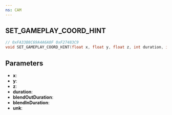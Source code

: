 ```yaml
---
ns: CAM
---
```

## SET_GAMEPLAY_COORD_HINT

```c
// 0xFA33B8C69A4A6A0F 0xF27483C9
void SET_GAMEPLAY_COORD_HINT(float x, float y, float z, int duration, int blendOutDuration, int blendInDuration, int unk);
```

## Parameters
* **x**:
* **y**:
* **z**:
* **duration**:
* **blendOutDuration**:
* **blendInDuration**:
* **unk**:
